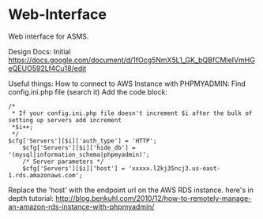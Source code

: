 # Web-Interface
Web interface for ASMS.


Design Docs:
  Initial https://docs.google.com/document/d/1fOcg5NmX5L1_GK_bQBfCMleIVmHGeQEUO592Lf4Cu18/edit 




Useful things:
How to connect to AWS Instance with PHPMYADMIN:
Find config.ini.php file (search it)
Add the code block:
```
/*
 * If your config.ini.php file doesn't increment $i after the bulk of setting up servers add increment
 *$i++;
 */
$cfg['Servers'][$i]['auth_type'] = 'HTTP';
    $cfg['Servers'][$i]['hide_db'] = '(mysql|information_schema|phpmyadmin)';
    /* Server parameters */
    $cfg['Servers'][$i]['host'] = 'xxxxx.l2kj35ncj3.us-east-1.rds.amazonaws.com';
```
Replace the 'host' with the endpoint url on the AWS RDS instance.
here's in depth tutorial:
http://blog.benkuhl.com/2010/12/how-to-remotely-manage-an-amazon-rds-instance-with-phpmyadmin/ 

